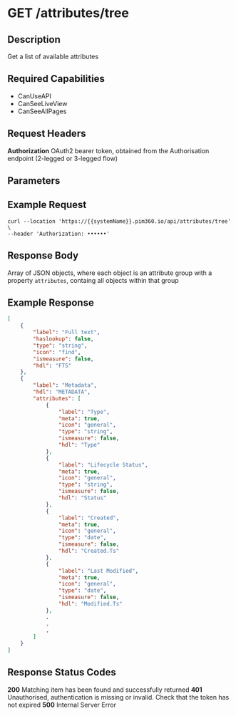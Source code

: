 # GET /attributes/tree

## Description
Get a list of available attributes

## Required Capabilities
* CanUseAPI
* CanSeeLiveView
* CanSeeAllPages

## Request Headers

**Authorization** OAuth2 bearer token, obtained from the Authorisation endpoint (2-legged or 3-legged flow)

## Parameters



## Example Request
```
curl --location 'https://{{systemName}}.pim360.io/api/attributes/tree' \
--header 'Authorization: ••••••'
```

## Response Body
Array of JSON objects, where each object is an attribute group with a property `attributes`, containg all objects within that group

## Example Response
```JSON
[
    {
        "label": "Full text",
        "haslookup": false,
        "type": "string",
        "icon": "find",
        "ismeasure": false,
        "hdl": "FTS"
    },
    {
        "label": "Metadata",
        "hdl": "METADATA",
        "attributes": [
            {
                "label": "Type",
                "meta": true,
                "icon": "general",
                "type": "string",
                "ismeasure": false,
                "hdl": "Type"
            },
            {
                "label": "Lifecycle Status",
                "meta": true,
                "icon": "general",
                "type": "string",
                "ismeasure": false,
                "hdl": "Status"
            },
            {
                "label": "Created",
                "meta": true,
                "icon": "general",
                "type": "date",
                "ismeasure": false,
                "hdl": "Created.Ts"
            },
            {
                "label": "Last Modified",
                "meta": true,
                "icon": "general",
                "type": "date",
                "ismeasure": false,
                "hdl": "Modified.Ts"
            },
            .
            .
            .
        ]
    }
]
```

## Response Status Codes
**200** Matching item has been found and successfully returned
**401** Unauthorised, authentication is missing or invalid. Check that the token has not expired
**500** Internal Server Error


